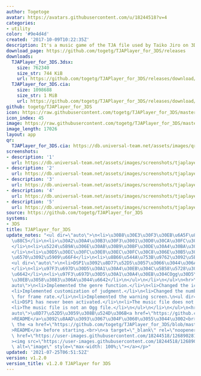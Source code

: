 ```yaml
---
author: Togetoge
avatar: https://avatars.githubusercontent.com/u/18244518?v=4
categories:
- utility
color: '#9e4d4d'
created: '2017-10-09T10:22:35Z'
description: It's a music game of the TJA file used by Taiko Jiro on 3DS.
download_page: https://github.com/togetg/TJAPlayer_for_3DS/releases
downloads:
  TJAPlayer_for_3DS.3dsx:
    size: 762340
    size_str: 744 KiB
    url: https://github.com/togetg/TJAPlayer_for_3DS/releases/download/v1.2.0/TJAPlayer_for_3DS.3dsx
  TJAPlayer_for_3DS.cia:
    size: 1098688
    size_str: 1 MiB
    url: https://github.com/togetg/TJAPlayer_for_3DS/releases/download/v1.2.0/TJAPlayer_for_3DS.cia
github: togetg/TJAPlayer_for_3DS
icon: https://raw.githubusercontent.com/togetg/TJAPlayer_for_3DS/master/resource/icon.png
icon_index: 45
image: https://raw.githubusercontent.com/togetg/TJAPlayer_for_3DS/master/resource/banner.png
image_length: 17026
layout: app
qr:
  TJAPlayer_for_3DS.cia: https://db.universal-team.net/assets/images/qr/tjaplayer_for_3ds-cia.png
screenshots:
- description: '1'
  url: https://db.universal-team.net/assets/images/screenshots/tjaplayer_for_3ds/1.png
- description: '2'
  url: https://db.universal-team.net/assets/images/screenshots/tjaplayer_for_3ds/2.png
- description: '3'
  url: https://db.universal-team.net/assets/images/screenshots/tjaplayer_for_3ds/3.png
- description: '4'
  url: https://db.universal-team.net/assets/images/screenshots/tjaplayer_for_3ds/4.png
- description: '5'
  url: https://db.universal-team.net/assets/images/screenshots/tjaplayer_for_3ds/5.png
source: https://github.com/togetg/TJAPlayer_for_3DS
systems:
- 3DS
title: TJAPlayer_for_3DS
update_notes: "<ul dir=\"auto\">\n<li>\u30B8\u30E3\u30F3\u30EB\u6A5F\u80FD\u3092\u5B9F\
  \u88C5</li>\n<li>\u30A2\u30A4\u30B3\u30F3\u3001\u30D0\u30CA\u30FC\u3092\u5909\u66F4\
  </li>\n<li>\u5224\u5B9A\u306E\u30AB\u30B9\u30BF\u30DE\u30A4\u30BA\u3092\u5B9F\u88C5\
  </li>\n<li>\u30D5\u30EC\u30FC\u30E0\u30EC\u30FC\u30C8\u306E\u30B5\u30F3\u30D7\u30EB\
  \u6570\u3092\u5909\u66F4</li>\n<li>\u8B66\u544A\u753B\u9762\u3092\u5B9F\u88C5\n\
  <ul dir=\"auto\">\n<li>DSP1\u3092\u8D77\u52D5\u3057\u3066\u3044\u306A\u3044\u6642\
  </li>\n<li>\u97F3\u697D\u30D5\u30A1\u30A4\u30EB\u304C\u5B58\u5728\u3057\u306A\u3044\
  \u6642</li>\n<li>\u97F3\u697D\u30D5\u30A1\u30A4\u30EB\u304COgg\u30D5\u30A1\u30A4\
  \u30EB\u3058\u3083\u306A\u3044\u6642</li>\n</ul>\n</li>\n</ul>\n<hr>\n<ul dir=\"\
  auto\">\n<li>Implemented the genre function.</li>\n<li>Changed the icon and banner.</li>\n\
  <li>Implemented customization of judgment.</li>\n<li>Changed the number of samples\
  \ for frame rate.</li>\n<li>Implemented the warning screen.\n<ul dir=\"auto\">\n\
  <li>DSP1 has never been activated.</li>\n<li>The music file does not exist.</li>\n\
  <li>The music file is not an Ogg file.</li>\n</ul>\n</li>\n</ul>\n<hr>\n<p dir=\"\
  auto\">\u8D77\u52D5\u3059\u308B\u524D\u306B<a href=\"https://github.com/togetg/TJAPlayer_for_3DS/blob/master/README.md\"\
  >README</a>\u3092\u8AAD\u3093\u3067\u304F\u3060\u3055\u3044\u3002<br>\nPlease read\
  \ the <a href=\"https://github.com/togetg/TJAPlayer_for_3DS/blob/master/README_en.md\"\
  >README</a> before starting.<br>\n<a target=\"_blank\" rel=\"noopener noreferrer\"\
  \ href=\"https://user-images.githubusercontent.com/18244518/126890281-dd597f67-821a-4cd3-a6d0-e37c725418fe.png\"\
  ><img src=\"https://user-images.githubusercontent.com/18244518/126890281-dd597f67-821a-4cd3-a6d0-e37c725418fe.png\"\
  \ alt=\"image\" style=\"max-width: 100%;\"></a></p>"
updated: '2021-07-25T06:51:52Z'
version: v1.2.0
version_title: v1.2.0 TJAPlayer for 3DS
---
```

